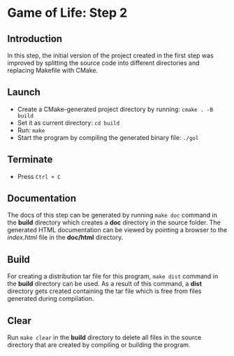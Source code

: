 # Game of Life: Step 2

## Introduction
In this step, the initial version of the project created in the first step was improved by splitting the source code into different directories and replacing Makefile with CMake.

## Launch
- Create a CMake-generated project directory by running: `cmake . -B build`
- Set it as current directory: `cd build`
- Run: `make`
- Start the program by compiling the generated binary file: `./gol`

## Terminate
- Press `Ctrl + C`

## Documentation
The docs of this step can be generated by running `make doc` command in the **build** directory which creates a **doc** directory in the source folder. The generated HTML documentation can be viewed by pointing a browser to the *index.html* file in the **doc/html** directory.

## Build
For creating a distribution tar file for this program, `make dist` command in the **build** directory can be used. As a result of this command, a **dist** directory gets created containing the tar file which is free from files generated during compilation.

## Clear
Run `make clear` in the **build** directory to delete all files in the source directory that are created by compiling or building the program.
